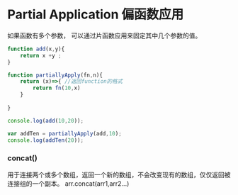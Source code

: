 # Partial Application 偏函数应用
如果函数有多个参数， 可以通过片函数应用来固定其中几个参数的值。

```javascript
function add(x,y){
    return x +y ;
}

function partiallyApply(fn,n){
    return (x)=>{ //返回function的格式
        return fn(10,x)
    }
    
}

console.log(add(10,20));

var addTen = partiallyApply(add,10);
console.log(addTen(20));
```

### concat()
用于连接两个或多个数组，返回一个新的数组，不会改变现有的数组，仅仅返回被连接组的一个副本。
arr.concat(arr1,arr2...)
